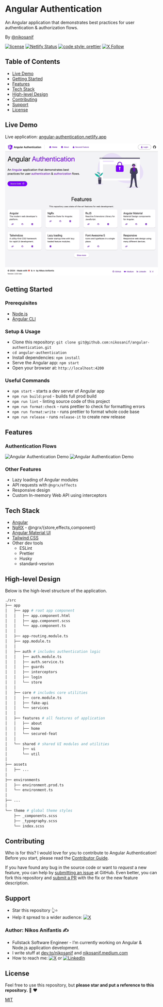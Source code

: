 # Angular Authentication

An Angular application that demonstrates best practices for user authentication & authorization flows.

By [@nikosanif](https://x.com/nikosanif)

[![license](https://img.shields.io/github/license/nikosanif/angular-authentication.svg)](https://github.com/nikosanif/angular-authentication/blob/main/LICENSE)
[![Netlify Status](https://api.netlify.com/api/v1/badges/4c9d2c63-d481-486a-996c-8451443ac9d6/deploy-status)](https://angular-authentication.netlify.app)
[![code style: prettier](https://img.shields.io/badge/code_style-prettier-ff69b4.svg)](https://github.com/prettier/prettier)
[![X Follow](https://img.shields.io/twitter/follow/nikosanif.svg?style=social&label=Follow)](https://x.com/nikosanif)

## Table of Contents

- [Live Demo](#live-demo)
- [Getting Started](#getting-started)
- [Features](#features)
- [Tech Stack](#tech-stack)
- [High-level Design](#high-level-design)
- [Contributing](#contributing)
- [Support](#support)
- [License](#license)

## Live Demo

Live application: [angular-authentication.netlify.app](https://angular-authentication.netlify.app/)

![Angular Authentication Demo](https://raw.githubusercontent.com/nikosanif/angular-authentication/main/meta/app-demo.gif)

## Getting Started

### Prerequisites

- [Node.js](https://nodejs.org/en/)
- [Angular CLI](https://angular.io/cli)

### Setup & Usage

- Clone this repository: `git clone git@github.com:nikosanif/angular-authentication.git`
- `cd angular-authentication`
- Install dependencies: `npm install`
- Serve the Angular app: `npm start`
- Open your browser at: `http://localhost:4200`

### Useful Commands

- `npm start` - starts a dev server of Angular app
- `npm run build:prod` - builds full prod build
- `npm run lint` - linting source code of this project
- `npm run format:check` - runs prettier to check for formatting errors
- `npm run format:write` - runs prettier to format whole code base
- `npm run release` - runs `release-it` to create new release

## Features

### Authentication Flows

![Angular Authentication Demo](https://raw.githubusercontent.com/nikosanif/angular-authentication/main/meta/auth-init-flow.png)
![Angular Authentication Demo](https://raw.githubusercontent.com/nikosanif/angular-authentication/main/meta/auth-login-flow.png)

### Other Features

- Lazy loading of Angular modules
- API requests with `@ngrx/effects`
- Responsive design
- Custom In-memory Web API using interceptors

## Tech Stack

- [Angular](https://angular.io/)
- [NgRX](https://ngrx.io/) - @ngrx/{store,effects,component}
- [Angular Material UI](https://material.angular.io/)
- [Tailwind CSS](https://tailwindcss.com/)
- Other dev tools
  - ESLint
  - Prettier
  - Husky
  - standard-vesrion

## High-level Design

Below is the high-level structure of the application.

```sh
./src
├── app
│   ├── app # root app component
│   │   ├── app.component.html
│   │   ├── app.component.scss
│   │   └── app.component.ts
│   │
│   ├── app-routing.module.ts
│   ├── app.module.ts
│   │
│   ├── auth # includes authentication logic
│   │   ├── auth.module.ts
│   │   ├── auth.service.ts
│   │   ├── guards
│   │   ├── interceptors
│   │   ├── login
│   │   └── store
│   │
│   ├── core # includes core utilities
│   │   ├── core.module.ts
│   │   ├── fake-api
│   │   └── services
│   │
│   ├── features # all features of application
│   │   ├── about
│   │   ├── home
│   │   └── secured-feat
│   │
│   └── shared # shared UI modules and utilities
│       ├── ui
│       └── util
│
├── assets
│   ├── ...
│
├── environments
│   ├── environment.prod.ts
│   └── environment.ts
│
├── ...
│
└── theme # global theme styles
    ├── _components.scss
    ├── _typography.scss
    └── index.scss
```

## Contributing

Who is for this? I would love for you to contribute to Angular Authentication! Before you start, please read the [Contributor Guide](https://github.com/nikosanif/angular-authentication/blob/main/CONTRIBUTING.md).

If you have found any bug in the source code or want to _request_ a new feature, you can help by [submitting an issue](https://github.com/nikosanif/angular-authentication/issues/new/choose) at GitHub. Even better, you can fork this repository and [submit a PR](https://github.com/nikosanif/angular-authentication/compare) with the fix or the new feature description.

## Support

- Star this repository 👆⭐️
- Help it spread to a wider audience: [![X](https://img.shields.io/twitter/url/https/x.com/nikosanif.svg?style=social&label=Tweet)](https://x.com/intent/tweet?text=An%20Angular%20application%20that%20demonstrates%20best%20practices%20for%20user%20authentication%20and%20authorization%20flows.%0A%0A%40nikosanif%20%0A%F0%9F%94%97%20https%3A%2F%2Fgithub.com%2Fnikosanif%2Fangular-authentication%0A%0A&hashtags=Angular,NgRx,MDX,tailwindcss,ngAuth)

### Author: Nikos Anifantis ✍️

- Fullstack Software Engineer - I’m currently working on Angular & Node.js application development.
- I write stuff at [dev.to/nikosanif](https://dev.to/nikosanif) and [nikosanif.medium.com](https://nikosanif.medium.com/)
- How to reach me: [![X](https://img.shields.io/twitter/url/https/x.com/nikosanif.svg?style=social&label=Follow%20nikosanif)](https://x.com/nikosanif) or [![LinkedIn](https://img.shields.io/badge/LinkedIn-blue?style=social&style=flat&logo=linkedin&labelColor=blue&label=Connect%20Nikos%20Anifantis)](https://www.linkedin.com/in/nikosanifantis/)

## License

Feel free to use this repository, but **please star and put a reference to this repository.** :pray: :heart:

[MIT](https://opensource.org/licenses/MIT)
